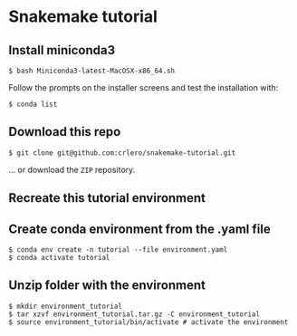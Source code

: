 # Snakemake tutorial

## Install miniconda3
```
$ bash Miniconda3-latest-MacOSX-x86_64.sh
```

Follow the prompts on the installer screens and test the installation with:
```
$ conda list
```

## Download this repo
```
$ git clone git@github.com:crlero/snakemake-tutorial.git
```

... or download the `ZIP` repository.

## Recreate this tutorial environment
## Create conda environment from the .yaml file
```
$ conda env create -n tutorial --file environment.yaml
$ conda activate tutorial
```

## Unzip folder with the environment
```
$ mkdir environment_tutorial
$ tar xzvf environment_tutorial.tar.gz -C environment_tutorial
$ source environment_tutorial/bin/activate # activate the environment
```
